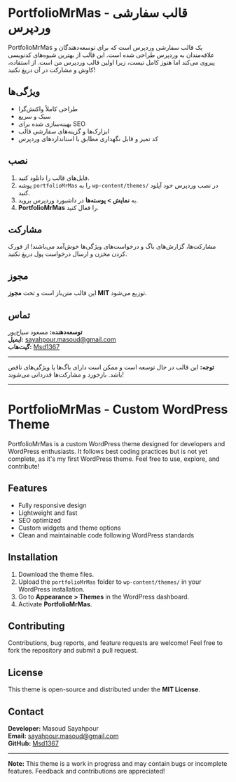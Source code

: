 # PortfolioMrMas - قالب سفارشی وردپرس

PortfolioMrMas یک قالب سفارشی وردپرس است که برای توسعه‌دهندگان و علاقه‌مندان به وردپرس طراحی شده است. این قالب از بهترین شیوه‌های کدنویسی پیروی می‌کند اما هنوز کامل نیست، زیرا اولین قالب وردپرس من است. از استفاده، کاوش و مشارکت در آن دریغ نکنید!

## ویژگی‌ها
- طراحی کاملاً واکنش‌گرا
- سبک و سریع
- بهینه‌سازی شده برای SEO
- ابزارک‌ها و گزینه‌های سفارشی قالب
- کد تمیز و قابل نگهداری مطابق با استانداردهای وردپرس

## نصب
1. فایل‌های قالب را دانلود کنید.
2. پوشه `portfolioMrMas` را به `wp-content/themes/` در نصب وردپرس خود آپلود کنید.
3. به **نمایش > پوسته‌ها** در داشبورد وردپرس بروید.
4. **PortfolioMrMas** را فعال کنید.

## مشارکت
مشارکت‌ها، گزارش‌های باگ و درخواست‌های ویژگی‌ها خوش‌آمد می‌باشند! از فورک کردن مخزن و ارسال درخواست پول دریغ نکنید.

## مجوز
این قالب متن‌باز است و تحت **مجوز MIT** توزیع می‌شود.

## تماس
**توسعه‌دهنده:** مسعود سیاح‌پور  
**ایمیل:** sayahpour.masoud@gmail.com  
**گیت‌هاب:** [Msd1367](https://github.com/Msd1367)  

---
**توجه:** این قالب در حال توسعه است و ممکن است دارای باگ‌ها یا ویژگی‌های ناقص باشد. بازخورد و مشارکت‌ها قدردانی می‌شوند!

____________________________________________________________________________________________________________

# PortfolioMrMas - Custom WordPress Theme

PortfolioMrMas is a custom WordPress theme designed for developers and WordPress enthusiasts. It follows best coding practices but is not yet complete, as it's my first WordPress theme. Feel free to use, explore, and contribute!

## Features
- Fully responsive design
- Lightweight and fast
- SEO optimized
- Custom widgets and theme options
- Clean and maintainable code following WordPress standards

## Installation
1. Download the theme files.
2. Upload the `portfolioMrMas` folder to `wp-content/themes/` in your WordPress installation.
3. Go to **Appearance > Themes** in the WordPress dashboard.
4. Activate **PortfolioMrMas**.

## Contributing
Contributions, bug reports, and feature requests are welcome! Feel free to fork the repository and submit a pull request.

## License
This theme is open-source and distributed under the **MIT License**.

## Contact
**Developer:** Masoud Sayahpour  
**Email:** sayahpour.masoud@gmail.com  
**GitHub:** [Msd1367](https://github.com/Msd1367)  

---
**Note:** This theme is a work in progress and may contain bugs or incomplete features. Feedback and contributions are appreciated!

